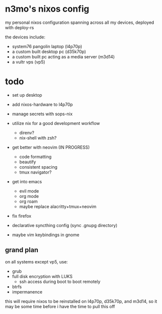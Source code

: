 # n3mo's nixos config
my personal nixos configuration spanning across all my devices, deployed with deploy-rs 

the devices include:
- system76 pangolin laptop (l4p70p)
- a custom built desktop pc (d35k70p)
- a custom built pc acting as a media server (m3d14)
- a vultr vps (vp5)

# todo 
- set up desktop

- add nixos-hardware to l4p70p
- manage secrets with sops-nix
- utilize nix for a good development workflow
    - direnv?
    - nix-shell with zsh?
- get better with neovim (IN PROGRESS)
    - code formatting
    - beautify
    - consistent spacing
    - tmux navigator?
- get into emacs
    - evil mode
    - org mode
    - org roam
    - maybe replace alacritty+tmux+neovim
- fix firefox
- declarative syncthing config (sync .gnupg directory)
- maybe vim keybindings in gnome

## grand plan
on all systems except vp5, use:
- grub
- full disk encryption with LUKS
    - ssh access during boot to boot remotely
- btrfs
- impermanence

this will require nixos to be reinstalled on l4p70p, d35k70p, and m3d14, so it may be
some time before i have the time to pull this off
